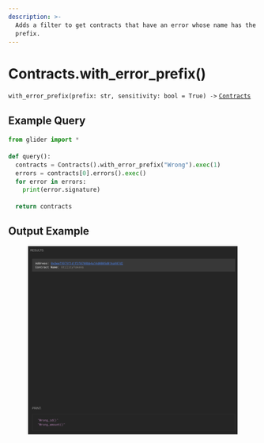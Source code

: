 ```yaml
---
description: >-
  Adds a filter to get contracts that have an error whose name has the given
  prefix.
---
```


# Contracts.with\_error\_prefix()

`with_error_prefix(prefix: str, sensitivity: bool = True) ->` [`Contracts`](./)

## Example Query

```python
from glider import *

def query():
  contracts = Contracts().with_error_prefix("Wrong").exec(1)
  errors = contracts[0].errors().exec()
  for error in errors:
    print(error.signature)

  return contracts
```

## Output Example

<figure><img src="../../.gitbook/assets/image (1) (1) (1) (1) (1) (1) (1) (1) (1) (1) (1) (1) (1) (1) (1) (1) (1) (1) (1) (1) (1) (1) (1) (1) (1).png" alt=""><figcaption></figcaption></figure>
